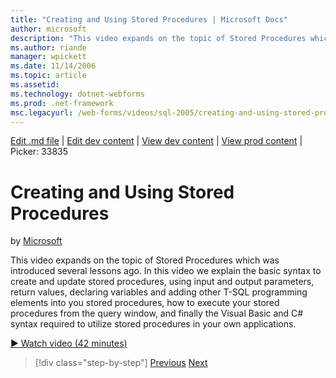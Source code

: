 ```yaml
---
title: "Creating and Using Stored Procedures | Microsoft Docs"
author: microsoft
description: "This video expands on the topic of Stored Procedures which was introduced several lessons ago. In this video we explain the basic syntax to create and update..."
ms.author: riande
manager: wpickett
ms.date: 11/14/2006
ms.topic: article
ms.assetid: 
ms.technology: dotnet-webforms
ms.prod: .net-framework
msc.legacyurl: /web-forms/videos/sql-2005/creating-and-using-stored-procedures
---
```

[Edit .md file](C:\Projects\msc\dev\Msc.Www\Web.ASP\App_Data\github\web-forms\videos\sql-2005\creating-and-using-stored-procedures.md) | [Edit dev content](http://www.aspdev.net/umbraco#/content/content/edit/26888) | [View dev content](http://docs.aspdev.net/tutorials/web-forms/videos/sql-2005/creating-and-using-stored-procedures.html) | [View prod content](http://www.asp.net/web-forms/videos/sql-2005/creating-and-using-stored-procedures) | Picker: 33835

Creating and Using Stored Procedures
====================
by [Microsoft](https://github.com/microsoft)

This video expands on the topic of Stored Procedures which was introduced several lessons ago. In this video we explain the basic syntax to create and update stored procedures, using input and output parameters, return values, declaring variables and adding other T-SQL programming elements into you stored procedures, how to execute your stored procedures from the query window, and finally the Visual Basic and C# syntax required to utilize stored procedures in your own applications.

[&#9654; Watch video (42 minutes)](https://channel9.msdn.com/Blogs/ASP-NET-Site-Videos/creating-and-using-stored-procedures)

>[!div class="step-by-step"] [Previous](building-and-customizing-reports-in-business-intelligence-development-studio.md) [Next](enabling-full-text-search-in-your-text-data.md)